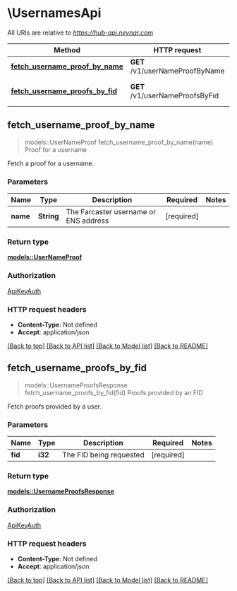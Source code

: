 # \UsernamesApi

All URIs are relative to *https://hub-api.neynar.com*

Method | HTTP request | Description
------------- | ------------- | -------------
[**fetch_username_proof_by_name**](UsernamesApi.md#fetch_username_proof_by_name) | **GET** /v1/userNameProofByName | Proof for a username
[**fetch_username_proofs_by_fid**](UsernamesApi.md#fetch_username_proofs_by_fid) | **GET** /v1/userNameProofsByFid | Proofs provided by an FID



## fetch_username_proof_by_name

> models::UserNameProof fetch_username_proof_by_name(name)
Proof for a username

Fetch a proof for a username.

### Parameters


Name | Type | Description  | Required | Notes
------------- | ------------- | ------------- | ------------- | -------------
**name** | **String** | The Farcaster username or ENS address | [required] |

### Return type

[**models::UserNameProof**](UserNameProof.md)

### Authorization

[ApiKeyAuth](../README.md#ApiKeyAuth)

### HTTP request headers

- **Content-Type**: Not defined
- **Accept**: application/json

[[Back to top]](#) [[Back to API list]](../README.md#documentation-for-api-endpoints) [[Back to Model list]](../README.md#documentation-for-models) [[Back to README]](../README.md)


## fetch_username_proofs_by_fid

> models::UsernameProofsResponse fetch_username_proofs_by_fid(fid)
Proofs provided by an FID

Fetch proofs provided by a user.

### Parameters


Name | Type | Description  | Required | Notes
------------- | ------------- | ------------- | ------------- | -------------
**fid** | **i32** | The FID being requested | [required] |

### Return type

[**models::UsernameProofsResponse**](UsernameProofsResponse.md)

### Authorization

[ApiKeyAuth](../README.md#ApiKeyAuth)

### HTTP request headers

- **Content-Type**: Not defined
- **Accept**: application/json

[[Back to top]](#) [[Back to API list]](../README.md#documentation-for-api-endpoints) [[Back to Model list]](../README.md#documentation-for-models) [[Back to README]](../README.md)

